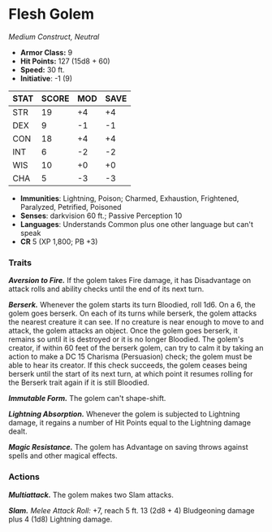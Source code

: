 # Flesh Golem

*Medium Construct, Neutral*

- **Armor Class:** 9
- **Hit Points:** 127 (15d8 + 60)
- **Speed:** 30 ft.
- **Initiative**: -1 (9)

|STAT|SCORE|MOD|SAVE|
| --- | --- | --- | ---- |
| STR | 19 | +4 | +4 |
| DEX | 9 | -1 | -1 |
| CON | 18 | +4 | +4 |
| INT | 6 | -2 | -2 |
| WIS | 10 | +0 | +0 |
| CHA | 5 | -3 | -3 |

- **Immunities**: Lightning, Poison; Charmed, Exhaustion, Frightened, Paralyzed, Petrified, Poisoned
- **Senses**: darkvision 60 ft.; Passive Perception 10
- **Languages**: Understands Common plus one other language but can't speak
- **CR** 5 (XP 1,800; PB +3)

### Traits

***Aversion to Fire.*** If the golem takes Fire damage, it has Disadvantage on attack rolls and ability checks until the end of its next turn.

***Berserk.*** Whenever the golem starts its turn Bloodied, roll 1d6. On a 6, the golem goes berserk. On each of its turns while berserk, the golem attacks the nearest creature it can see. If no creature is near enough to move to and attack, the golem attacks an object. Once the golem goes berserk, it remains so until it is destroyed or it is no longer Bloodied.
The golem's creator, if within 60 feet of the berserk golem, can try to calm it by taking an action to make a DC 15 Charisma (Persuasion) check; the golem must be able to hear its creator. If this check succeeds, the golem ceases being berserk until the start of its next turn, at which point it resumes rolling for the Berserk trait again if it is still Bloodied.

***Immutable Form.*** The golem can't shape-shift.

***Lightning Absorption.*** Whenever the golem is subjected to Lightning damage, it regains a number of Hit Points equal to the Lightning damage dealt.

***Magic Resistance.*** The golem has Advantage on saving throws against spells and other magical effects.


### Actions

***Multiattack.*** The golem makes two Slam attacks.

***Slam.*** *Melee Attack Roll:* +7, reach 5 ft. 13 (2d8 + 4) Bludgeoning damage plus 4 (1d8) Lightning damage.
